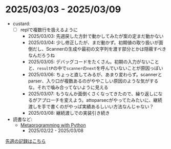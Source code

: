 # 2025/03/03 - 2025/03/09

- custard:
    - [ ] replで複数行を扱えるように
        - 2025/03/03: 先週戻した方針で動かしてみたが案の定まだ動かない
        - 2025/03/04: 少し修正したが、まだ動かず。初期値の取り扱いが面倒だし、Scannerの生成や最初の文字列を渡す部分とかは隠蔽すべきなんだろうね
        - 2025/03/05: デバッグコードをたくさん。初期の入力がないことと、`resultP`の中で`scanner`の`next`を呼んでいないことが原因っぽい
        - 2025/03/06: ちょっと直してみるが、あまり変わらず。scannerとparser、入り口が複数あるのがややこしい原因のような気がするな。それで噛み合ってないように見える
        - 2025/03/07: もうなんか面倒くさくなってきたので、繰り返しになるがアプローチを変えよう。attoparsecがやってたみたいに、継続渡しを手で書くのがやっぱ実績あるしいい方法なんじゃない？
        - 2025/03/08: 継続渡しでの実装引き続き
- 読書など:
    - [Metaprogramming with Python](https://www.packtpub.com/en-us/product/metaprogramming-with-python-9781838554651)
        - 2025/02/22 - 2025/03/08

[先週の記録はこちら](https://github.com/igrep/daily-commits/blob/5c2dc96d7cffac406e138e19ad28f85777cbfea6/yesterday.md)
